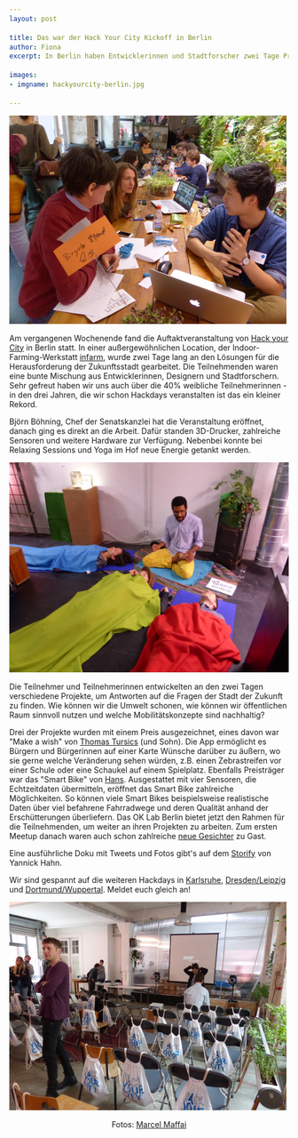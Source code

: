 ```yaml
---
layout: post

title: Das war der Hack Your City Kickoff in Berlin
author: Fiona
excerpt: In Berlin haben Entwicklerinnen und Stadtforscher zwei Tage Projekte für die Stadt der Zukunft entworfen

images:
- imgname: hackyourcity-berlin.jpg

---
```

![hackyourcity-berlin](/assets/blog/hackyourcity-berlin.jpg)

Am vergangenen Wochenende fand die Auftaktveranstaltung von [Hack your City][] in Berlin statt. In einer außergewöhnlichen Location, der Indoor-Farming-Werkstatt [infarm][], wurde zwei Tage lang an den Lösungen für die Herausforderung der Zukunftsstadt gearbeitet. Die Teilnehmenden waren eine bunte Mischung aus Entwicklerinnen, Designern und Stadtforschern. Sehr gefreut haben wir uns auch über die 40% weibliche Teilnehmerinnen - in den drei Jahren, die wir schon Hackdays veranstalten ist das ein kleiner Rekord.

Björn Böhning, Chef der Senatskanzlei hat die Veranstaltung eröffnet, danach ging es direkt an die Arbeit. Dafür standen 3D-Drucker, zahlreiche Sensoren und weitere Hardware zur Verfügung. Nebenbei konnte bei Relaxing Sessions und Yoga im Hof neue Energie getankt werden.

![hackyourcity-relax](/assets/blog/hackyourcity-relax.jpg)

Die Teilnehmer und Teilnehmerinnen entwickelten an den zwei Tagen verschiedene Projekte, um Antworten auf die Fragen der Stadt der Zukunft zu finden. Wie können wir die Umwelt schonen, wie können wir öffentlichen Raum sinnvoll nutzen und welche Mobilitätskonzepte sind nachhaltig?

Drei der Projekte wurden mit einem Preis ausgezeichnet, eines davon war "Make a wish" von [Thomas Tursics][] (und Sohn). Die App ermöglicht es Bürgern und Bürgerinnen auf einer Karte Wünsche darüber zu äußern, wo sie gerne welche Veränderung sehen würden, z.B. einen Zebrastreifen vor einer Schule oder eine Schaukel auf einem Spielplatz.
Ebenfalls Preisträger war das "Smart Bike" von [Hans][]. Ausgestattet mit vier Sensoren, die Echtzeitdaten übermitteln, eröffnet das Smart Bike zahlreiche Möglichkeiten. So können viele Smart Bikes beispielsweise realistische Daten über viel befahrene Fahrradwege und deren Qualität anhand der Erschütterungen überliefern.
Das OK Lab Berlin bietet jetzt den Rahmen für die Teilnehmenden, um weiter an ihren Projekten zu arbeiten. Zum ersten Meetup danach waren auch schon zahlreiche [neue Gesichter][] zu Gast.

Eine ausführliche Doku mit Tweets und Fotos gibt's auf dem [Storify][] von Yannick Hahn.

Wir sind gespannt auf die weiteren Hackdays in [Karlsruhe][], [Dresden/Leipzig][] und [Dortmund/Wuppertal][]. Meldet euch gleich an!

![hackyourcity-turnbeutel](/assets/blog/hackyourcity-turnbeutel.jpg)

<div align="center">
Fotos: <a href="http://cargocollective.com/marcelmaffei">Marcel Maffai</a>
</div>



[Hack Your City]: https://hackyourcity.de/
[infarm]: http://infarm.de
[Thomas Tursics]: http://twitter.com/tursics
[Hans]: http://twitter.com/hanswashere
[neue Gesichter]: https://twitter.com/codeforbe/status/597832053124669442
[Storify]: https://storify.com/Yannick11/hack-your-city-berlin
[Karlsruhe]: http://hackyourcity.de/karlsruhe
[Dresden/Leipzig]: http://hackyourcity.de/dresden
[Dortmund/Wuppertal]: http://hackyourcity.de/dortmund
